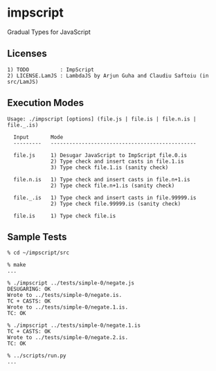 impscript
=========

Gradual Types for JavaScript

Licenses
--------

    1) TODO          : ImpScript
    2) LICENSE.LamJS : LambdaJS by Arjun Guha and Claudiu Saftoiu (in src/LamJS)

Execution Modes
---------------

    Usage: ./impscript [options] (file.js | file.is | file.n.is | file._.is)

      Input       Mode
      ---------   -----------------------------------------------

      file.js     1) Desugar JavaScript to ImpScript file.0.is
                  2) Type check and insert casts in file.1.is
                  3) Type check file.1.is (sanity check)

      file.n.is   1) Type check and insert casts in file.n+1.is
                  2) Type check file.n+1.is (sanity check)

      file._.is   1) Type check and insert casts in file.99999.is
                  2) Type check file.99999.is (sanity check)

      file.is     1) Type check file.is


Sample Tests
------------

    % cd ~/impscript/src

    % make
    ...

    % ./impscript ../tests/simple-0/negate.js 
    DESUGARING: OK
    Wrote to ../tests/simple-0/negate.is.
    TC + CASTS: OK
    Wrote to ../tests/simple-0/negate.1.is.
    TC: OK

    % ./impscript ../tests/simple-0/negate.1.is 
    TC + CASTS: OK
    Wrote to ../tests/simple-0/negate.2.is.
    TC: OK

    % ../scripts/run.py
    ...

